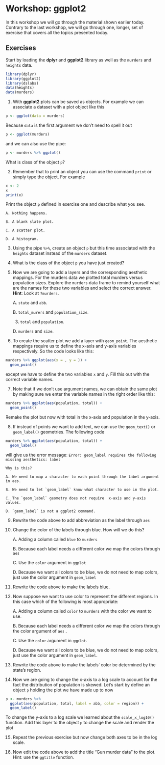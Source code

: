 Workshop: ggplot2
================

In this workshop we will go through the material shown earlier today.
Contrary to the last workshop, we will go through one, longer, set of
exercise that covers all the topics presented today.

## Exercises

Start by loading the **dplyr** and **ggplot2** library as well as the
`murders` and `heights` data.

``` r
library(dplyr)
library(ggplot2)
library(dslabs)
data(heights)
data(murders)
```

1.  With **ggplot2** plots can be saved as objects. For example we can
    associate a dataset with a plot object like this

<!-- end list -->

``` r
p <- ggplot(data = murders)
```

Because `data` is the first argument we don’t need to spell it out

``` r
p <- ggplot(murders)
```

and we can also use the pipe:

``` r
p <- murders %>% ggplot()
```

What is class of the object `p`?

2.  Remember that to print an object you can use the command `print` or
    simply type the object. For example

<!-- end list -->

``` r
x <- 2
x
print(x)
```

Print the object `p` defined in exercise one and describe what you see.

    A. Nothing happens.
    
    B. A blank slate plot.
    
    C. A scatter plot.
    
    D. A histogram.

3.  Using the pipe `%>%`, create an object `p` but this time associated
    with the `heights` dataset instead of the `murders` dataset.

4.  What is the class of the object `p` you have just created?

5.  Now we are going to add a layers and the corresponding aesthetic
    mappings. For the murders data we plotted total murders versus
    population sizes. Explore the `murders` data frame to remind
    yourself what are the names for these two variables and select the
    correct answer. **Hint**: Look at `?murders`.
    
    A. `state` and `abb`.
    
    B. `total_murers` and `population_size`.
    
    3.  `total` and `population`.
    
    D. `murders` and `size`.

6.  To create the scatter plot we add a layer with `geom_point`. The
    aesthetic mappings require us to define the x-axis and y-axis
    variables respectively. So the code looks like this:

<!-- end list -->

``` r
murders %>% ggplot(aes(x = , y = )) +
  geom_point()
```

except we have to define the two variables `x` and `y`. Fill this out
with the correct variable names.

7.  Note that if we don’t use argument names, we can obtain the same
    plot by making sure we enter the variable names in the right order
    like this:

<!-- end list -->

``` r
murders %>% ggplot(aes(population, total)) +
  geom_point()
```

Remake the plot but now with total in the x-axis and population in the
y-axis.

8.  If instead of points we want to add text, we can use the
    `geom_text()` or `geom_label()` geometries. The following code

<!-- end list -->

``` r
murders %>% ggplot(aes(population, total)) +
  geom_label()
```

will give us the error message: `Error: geom_label requires the
following missing aesthetics: label`

    Why is this?
    
    A. We need to map a character to each point through the label argument in aes.
    
    B. We need to let `geom_label` know what character to use in the plot.
    
    C. The `geom_label` geometry does not require  x-axis and y-axis values.
    
    D. `geom_label` is not a ggplot2 command.

9.  Rewrite the code above to add abbreviation as the label through
    `aes`

10. Change the color of the labels through blue. How will we do this?
    
    A. Adding a column called `blue` to `murders`
    
    B. Because each label needs a different color we map the colors
    through `aes`
    
    C. Use the `color` argument in `ggplot`
    
    D. Because we want all colors to be blue, we do not need to map
    colors, just use the color argument in `geom_label`

11. Rewrite the code above to make the labels blue.

12. Now suppose we want to use color to represent the different regions.
    In this case which of the following is most appropriate:
    
    A. Adding a column called `color` to `murders` with the color we
    want to use.
    
    B. Because each label needs a different color we map the colors
    through the color argument of `aes` .
    
    C. Use the `color` argument in `ggplot`.
    
    D. Because we want all colors to be blue, we do not need to map
    colors, just use the color argument in `geom_label`.

13. Rewrite the code above to make the labels’ color be determined by
    the state’s region.

14. Now we are going to change the x-axis to a log scale to account for
    the fact the distribution of population is skewed. Let’s start by
    define an object `p` holding the plot we have made up to now

<!-- end list -->

``` r
p <- murders %>% 
  ggplot(aes(population, total, label = abb, color = region)) +
  geom_label() 
```

To change the y-axis to a log scale we learned about the
`scale_x_log10()` function. Add this layer to the object `p` to change
the scale and render the plot

15. Repeat the previous exercise but now change both axes to be in the
    log scale.

16. Now edit the code above to add the title “Gun murder data” to the
    plot. Hint: use the `ggtitle` function.
